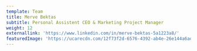 ```yaml
---
template: Team
title: Merve Bektas
subtitle: Personal Assistent CEO & Marketing Project Manager
weight: 12
externallink: 'https://www.linkedin.com/in/merve-bektas-5a1223a8/'
featuredImage: 'https://ucarecdn.com/12f73f2d-6576-4392-ab4e-26e144a6addc/'
---
```


